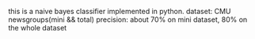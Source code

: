 this is a naive bayes classifier implemented in python.
dataset: CMU newsgroups(mini && total)
precision: about 70% on mini dataset, 80% on the whole dataset
